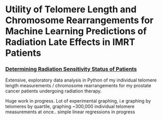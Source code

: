 # Utility of Telomere Length and Chromosome Rearrangements for Machine Learning Predictions of Radiation Late Effects in IMRT Patients

### [Determining Radiation Sensitivity Status of Patients](https://nbviewer.jupyter.org/github/Jared-Luxton/Radiation-sensitivity-therapy-patients/blob/master/RADIATION-SENSITIVITY-telos-chromosomes.ipynb)

Extensive, exploratory data analysis in Python of my individual telomere length measurements / chromosome rearrangements for my prostate cancer patients undergoing radiation therapy.

Huge work in progress. Lot of experimental graphing, i.e graphing by telomeres by quartile, graphing ~300,000 individual telomere measurements at once.. simple linear regressions in progress
